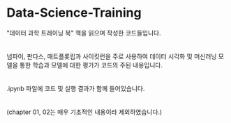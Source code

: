 # Data-Science-Training
"데이터 과학 트레이닝 북" 책을 읽으며 작성한 코드들입니다.<br><br><br>
넘파이, 판다스, 매트플롯립과 사이킷런을 주로 사용하여 데이터 시각화 및 머신러닝 모델을 통한 학습과 모델에 대한 평가가 코드의 주된 내용입니다. <br><br><br>
.ipynb 파일에 코드 및 실행 결과가 함께 들어있습니다.<br><br><br>
(chapter 01, 02는 매우 기초적인 내용이라 제외하였습니다.)


